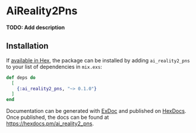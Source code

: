 # AiReality2Pns

**TODO: Add description**

## Installation

If [available in Hex](https://hex.pm/docs/publish), the package can be installed
by adding `ai_reality2_pns` to your list of dependencies in `mix.exs`:

```elixir
def deps do
  [
    {:ai_reality2_pns, "~> 0.1.0"}
  ]
end
```

Documentation can be generated with [ExDoc](https://github.com/elixir-lang/ex_doc)
and published on [HexDocs](https://hexdocs.pm). Once published, the docs can
be found at <https://hexdocs.pm/ai_reality2_pns>.

